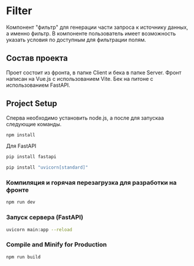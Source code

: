 # Filter

Компонент "фильтр" для генерации части запроса к источнику данных, а именно фильтр. В компоненте пользователь имеет возможность указать условия по доступным для фильтрации полям.


## Состав проекта

Проет состоит из фронта, в папке Client и бека в папке Server.
Фронт написан на Vue.js с использованием Vite.
Бек на питоне с использованием FastAPI.

## Project Setup

Сперва необходимо установить node.js, а после для запускаа следующие команды.

```sh
npm install
```

Для FastAPI

```sh
pip install fastapi
```

```sh
pip install "uvicorn[standard]"
```


### Компиляция и горячая перезагрузка для разработки на фронте

```sh
npm run dev
```

### Запуск сервера (FastAPI)

```sh
uvicorn main:app --reload
```

### Compile and Minify for Production

```sh
npm run build
```
